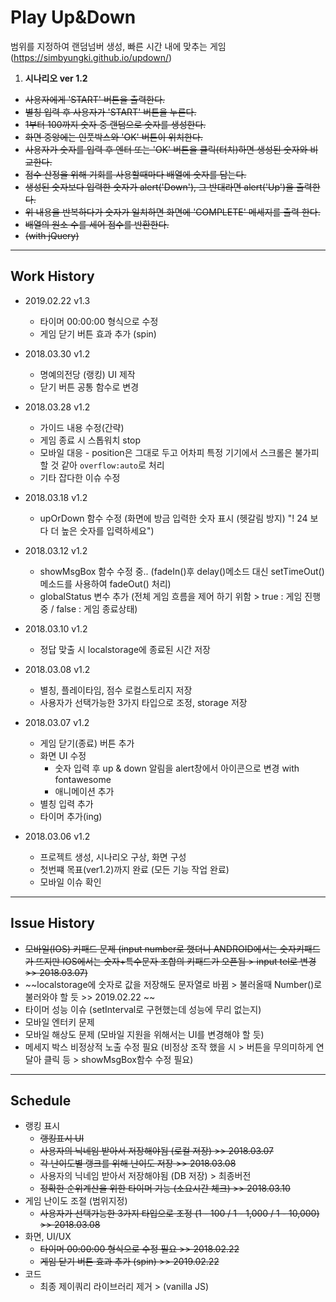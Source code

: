 # Play Up&Down
범위를 지정하여 랜덤넘버 생성, 빠른 시간 내에 맞추는 게임
(https://simbyungki.github.io/updown/)

1. **시나리오 ver 1.2**
  - ~~사용자에게 'START' 버튼을 출력한다.~~
  - ~~별칭 입력 후 사용자가 'START' 버튼을 누른다.~~
  - ~~1부터 100까지 숫자 중 랜덤으로 숫자를 생성한다.~~
  - ~~화면 중앙에는 인풋박스와 'OK' 버튼이 위치한다.~~
  - ~~사용자가 숫자를 입력 후 엔터 또는 'OK' 버튼을 클릭(터치)하면 생성된 숫자와 비교한다.~~
  - ~~점수 산정을 위해 기회를 사용할때마다 배열에 숫자를 담는다.~~
  - ~~생성된 숫자보다 입력한 숫자가 alert('Down'),
      그 반대라면 alert('Up')을 출력한다.~~
  - ~~위 내용을 반복하다가 숫자가 일치하면 화면에 'COMPLETE' 메세지를 출력 한다.~~
  - ~~배열의 원소 수를 세어 점수를 반환한다.~~
  - ~~(with jQuery)~~

---
## Work History
- 2019.02.22 v1.3  
  - 타이머 00:00:00 형식으로 수정  
  - 게임 닫기 버튼 효과 추가 (spin)  
  
- 2018.03.30 v1.2
  - 명예의전당 (랭킹) UI 제작
  - 닫기 버튼 공통 함수로 변경

- 2018.03.28 v1.2
  - 가이드 내용 수정(간략)
  - 게임 종료 시 스톱워치 stop
  - 모바일 대응 - position은 그대로 두고 어차피 특정 기기에서 스크롤은 불가피 할 것 같아 <code>overflow:auto</code>로 처리
  - 기타 잡다한 이슈 수정

- 2018.03.18 v1.2
  - upOrDown 함수 수정 (화면에 방금 입력한 숫자 표시 (헷갈림 방지) "! 24 보다 더 높은 숫자를 입력하세요")

- 2018.03.12 v1.2
  - showMsgBox 함수 수정 중.. (fadeIn()후 delay()메소드 대신 setTimeOut()메소드를 사용하여 fadeOut() 처리)
  - globalStatus 변수 추가 (전체 게임 흐름을 제어 하기 위함 > true : 게임 진행중 / false : 게임 종료상태)

- 2018.03.10 v1.2
  - 정답 맞출 시 localstorage에 종료된 시간 저장

- 2018.03.08 v1.2
  - 별칭, 플레이타임, 점수 로컬스토리지 저장
  - 사용자가 선택가능한 3가지 타입으로 조정, storage 저장

- 2018.03.07 v1.2
  - 게임 닫기(종료) 버튼 추가
  - 화면 UI 수정
    - 숫자 입력 후 up & down 알림을 alert창에서 아이콘으로 변경 with fontawesome
    - 애니메이션 추가
  - 별칭 입력 추가
  - 타이머 추가(ing)

- 2018.03.06 v1.2
  - 프로젝트 생성, 시나리오 구상, 화면 구성
  - 첫번쨰 목표(ver1.2)까지 완료 (모든 기능 작업 완료)
  - 모바일 이슈 확인

---
## Issue History
- ~~모바일(IOS) 키패드 문제 (input number로 했더니 ANDROID에서는 숫자키패드가 뜨지만 IOS에서는 숫자+특수문자 조합의 키패드가 오픈됨 > input tel로 변경 >> 2018.03.07)~~
- ~~localstorage에 숫자로 값을 저장해도 문자열로 바뀜 > 불러올때 Number()로 불러와야 할 듯 >> 2019.02.22 ~~  
- 타이머 성능 이슈 (setInterval로 구현했는데 성능에 무리 없는지)
- 모바일 엔터키 문제
- 모바일 해상도 문제 (모바일 지원을 위해서는 UI를 변경해야 할 듯)
- 메세지 박스 비정상적 노출 수정 필요 (비정상 조작 했을 시 > 버튼을 무의미하게 연달아 클릭 등 > showMsgBox함수 수정 필요)

---
## Schedule
- 랭킹 표시
  - ~~랭킹표시 UI~~
  - ~~사용자의 닉네임 받아서 저장해야됨 (로컬 저장) >> 2018.03.07~~
  - ~~각 난이도별 랭크를 위해 난이도 저장 >> 2018.03.08~~
  - 사용자의 닉네임 받아서 저장해야됨 (DB 저장) > 최종버전
  - ~~정확한 순위계산을 위한 타이머 기능 (소요시간 체크) >> 2018.03.10~~  
- 게임 난이도 조절 (범위지정)
  - ~~사용자가 선택가능한 3가지 타입으로 조정 (1 - 100 / 1 - 1,000 / 1 - 10,000) >> 2018.03.08~~
- 화면, UI/UX
  - ~~타이머 00:00:00 형식으로 수정 필요 >> 2018.02.22~~  
  - ~~게임 닫기 버튼 효과 추가 (spin) >> 2019.02.22~~  
- 코드
  - 최종 제이쿼리 라이브러리 제거 > (vanilla JS)
